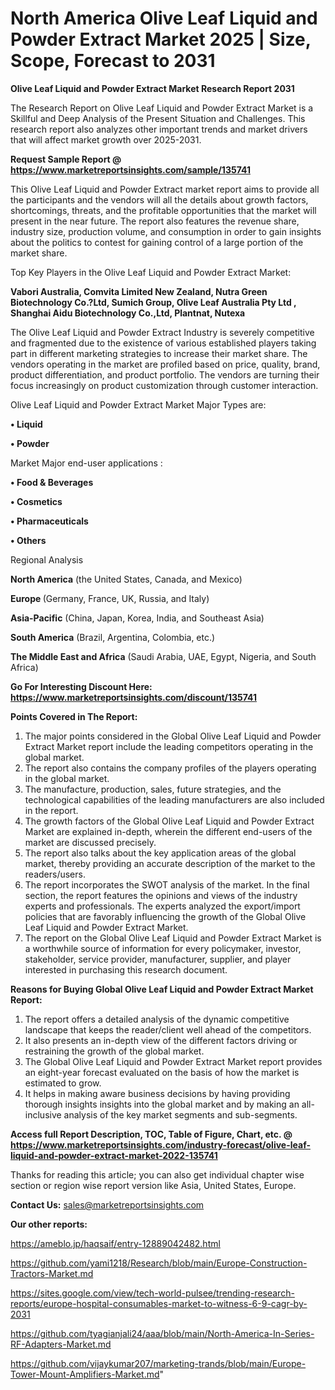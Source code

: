 # North America Olive Leaf Liquid and Powder Extract Market 2025 | Size, Scope, Forecast to 2031

<strong>Olive Leaf Liquid and Powder Extract Market Research Report 2031</strong>

The Research Report on Olive Leaf Liquid and Powder Extract Market is a Skillful and Deep Analysis of the Present Situation and Challenges. This research report also analyzes other important trends and market drivers that will affect market growth over 2025-2031.

<strong>Request Sample Report @ <a href=https://www.marketreportsinsights.com/sample/135741>https://www.marketreportsinsights.com/sample/135741</a></strong>

This Olive Leaf Liquid and Powder Extract market report aims to provide all the participants and the vendors will all the details about growth factors, shortcomings, threats, and the profitable opportunities that the market will present in the near future. The report also features the revenue share, industry size, production volume, and consumption in order to gain insights about the politics to contest for gaining control of a large portion of the market share.

Top Key Players in the Olive Leaf Liquid and Powder Extract Market:

<strong>Vabori Australia, Comvita Limited New Zealand, Nutra Green Biotechnology Co.?Ltd, Sumich Group, Olive Leaf Australia Pty Ltd , Shanghai Aidu Biotechnology Co.,Ltd, Plantnat, Nutexa</strong>

The Olive Leaf Liquid and Powder Extract Industry is severely competitive and fragmented due to the existence of various established players taking part in different marketing strategies to increase their market share. The vendors operating in the market are profiled based on price, quality, brand, product differentiation, and product portfolio. The vendors are turning their focus increasingly on product customization through customer interaction.

Olive Leaf Liquid and Powder Extract Market Major Types are:

<strong>• Liquid

• Powder</strong>

Market Major end-user applications :

<strong>• Food & Beverages

• Cosmetics

• Pharmaceuticals

• Others</strong>

Regional Analysis

</u><strong><b>North America</b></strong> (the United States, Canada, and Mexico)

<strong><b>Europe </b></strong>(Germany, France, UK, Russia, and Italy)

<strong><b>Asia-Pacific</b></strong> (China, Japan, Korea, India, and Southeast Asia)

<strong><b>South America</b></strong> (Brazil, Argentina, Colombia, etc.)

<strong><b>The Middle East and Africa</b></strong> (Saudi Arabia, UAE, Egypt, Nigeria, and South Africa)

<strong>Go For Interesting Discount Here: <a href=https://www.marketreportsinsights.com/discount/135741>https://www.marketreportsinsights.com/discount/135741</a></strong>

<strong>Points Covered in The Report:</strong>
<ol>
  <li>The major points considered in the Global Olive Leaf Liquid and Powder Extract Market report include the leading competitors operating in the global market.</li>
  <li>The report also contains the company profiles of the players operating in the global market.</li>
  <li>The manufacture, production, sales, future strategies, and the technological capabilities of the leading manufacturers are also included in the report.</li>
  <li>The growth factors of the Global Olive Leaf Liquid and Powder Extract Market are explained in-depth, wherein the different end-users of the market are discussed precisely.</li>
  <li>The report also talks about the key application areas of the global market, thereby providing an accurate description of the market to the readers/users.</li>
  <li>The report incorporates the SWOT analysis of the market. In the final section, the report features the opinions and views of the industry experts and professionals. The experts analyzed the export/import policies that are favorably influencing the growth of the Global Olive Leaf Liquid and Powder Extract Market.</li>
  <li>The report on the Global Olive Leaf Liquid and Powder Extract Market is a worthwhile source of information for every policymaker, investor, stakeholder, service provider, manufacturer, supplier, and player interested in purchasing this research document.</li>
</ol>
<strong>Reasons for Buying Global Olive Leaf Liquid and Powder Extract Market Report:</strong>

<ol>
  <li>The report offers a detailed analysis of the dynamic competitive landscape that keeps the reader/client well ahead of the competitors.</li>
  <li>It also presents an in-depth view of the different factors driving or restraining the growth of the global market.</li>
  <li>The Global Olive Leaf Liquid and Powder Extract Market report provides an eight-year forecast evaluated on the basis of how the market is estimated to grow.</li>
  <li>It helps in making aware business decisions by having providing thorough insights insights into the global market and by making an all-inclusive analysis of the key market segments and sub-segments.</li>
</ol>
<strong>Access full Report Description, TOC, Table of Figure, Chart, etc. @ <a href=https://www.marketreportsinsights.com/industry-forecast/olive-leaf-liquid-and-powder-extract-market-2022-135741>https://www.marketreportsinsights.com/industry-forecast/olive-leaf-liquid-and-powder-extract-market-2022-135741</a></strong>


Thanks for reading this article; you can also get individual chapter wise section or region wise report version like Asia, United States, Europe.

<strong>Contact Us:</strong>
sales@marketreportsinsights.com

<strong>Our other reports:</strong>

<a href=https://ameblo.jp/haqsaif/entry-12889042482.html>https://ameblo.jp/haqsaif/entry-12889042482.html</a>

<a href=https://github.com/yami1218/Research/blob/main/Europe-Construction-Tractors-Market.md>https://github.com/yami1218/Research/blob/main/Europe-Construction-Tractors-Market.md</a>

<a href=https://sites.google.com/view/tech-world-pulsee/trending-research-reports/europe-hospital-consumables-market-to-witness-6-9-cagr-by-2031>https://sites.google.com/view/tech-world-pulsee/trending-research-reports/europe-hospital-consumables-market-to-witness-6-9-cagr-by-2031</a>

<a href=https://github.com/tyagianjali24/aaa/blob/main/North-America-In-Series-RF-Adapters-Market.md>https://github.com/tyagianjali24/aaa/blob/main/North-America-In-Series-RF-Adapters-Market.md</a>

<a href=https://github.com/vijaykumar207/marketing-trands/blob/main/Europe-Tower-Mount-Amplifiers-Market.md>https://github.com/vijaykumar207/marketing-trands/blob/main/Europe-Tower-Mount-Amplifiers-Market.md</a>"
